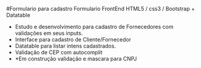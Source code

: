 #Formulario para cadastro
Formulario FrontEnd HTML5 / css3 / Bootstrap + Datatable

- Estudo e desenvolvimento para cadastro de Fornecedores com validações em seus inputs.
- Interface para cadastro de Cliente/Fornecedor 
- Datatable para listar intens cadastrados.
- Validação de CEP com autocomplit 
- *Em construção validação e mascara para CNPJ 
